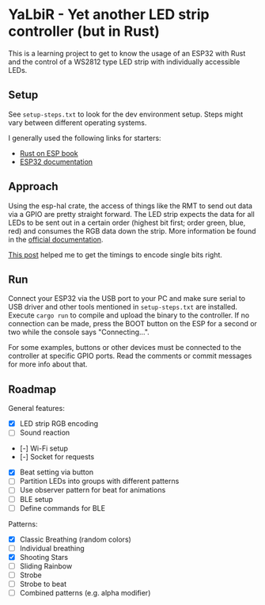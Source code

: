 # YaLbiR - Yet another LED strip controller (but in Rust)

This is a learning project to get to know the usage of an ESP32 with Rust and the
control of a WS2812 type LED strip with individually accessible LEDs.

## Setup

See `setup-steps.txt` to look for the dev environment setup. Steps might vary between
different operating systems.

I generally used the following links for starters:

- [Rust on ESP book](https://docs.esp-rs.org/book/introduction.html)
- [ESP32 documentation](https://www.espressif.com/sites/default/files/documentation/esp32_technical_reference_manual_en.pdf)

## Approach

Using the esp-hal crate, the access of things like the RMT to send out data via a GPIO
are pretty straight forward. The LED strip expects the data for all LEDs to be sent out
in a certain order (highest bit first; order green, blue, red) and consumes the RGB data
down the strip. More information be found in the
[official documentation](https://cdn-shop.adafruit.com/datasheets/WS2812B.pdf).

[This post](https://wp.josh.com/2014/05/13/ws2812-neopixels-are-not-so-finicky-once-you-get-to-know-them/)
helped me to get the timings to encode single bits right.

## Run

Connect your ESP32 via the USB port to your PC and make sure serial to USB driver and
other tools mentioned in `setup-steps.txt` are installed.
Execute `cargo run` to compile and upload the binary to the controller. If no connection
can be made, press the BOOT button on the ESP for a second or two while the console says
"Connecting...".

For some examples, buttons or other devices must be connected to the controller at
specific GPIO ports. Read the comments or commit messages for more info about that.

## Roadmap

General features:

- [x] LED strip RGB encoding
- [ ] Sound reaction
- [-] Wi-Fi setup
- [-] Socket for requests
- [x] Beat setting via button
- [ ] Partition LEDs into groups with different patterns
- [ ] Use observer pattern for beat for animations
- [ ] BLE setup
- [ ] Define commands for BLE

Patterns:

- [x] Classic Breathing (random colors)
- [ ] Individual breathing
- [x] Shooting Stars
- [ ] Sliding Rainbow
- [ ] Strobe
- [ ] Strobe to beat
- [ ] Combined patterns (e.g. alpha modifier)
